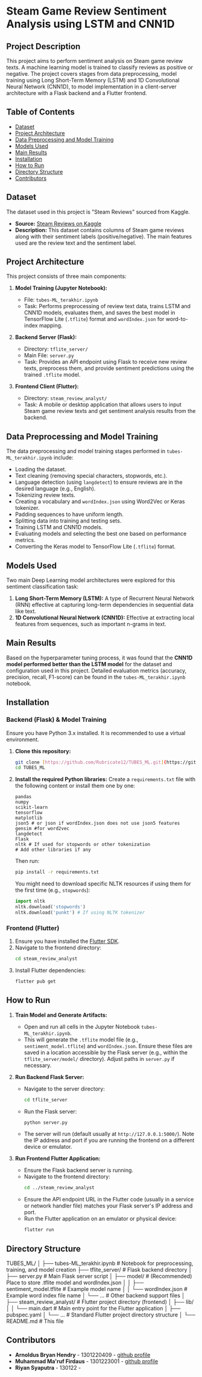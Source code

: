 # Steam Game Review Sentiment Analysis using LSTM and CNN1D

## Project Description

This project aims to perform sentiment analysis on Steam game review texts. A machine learning model is trained to classify reviews as positive or negative. The project covers stages from data preprocessing, model training using Long Short-Term Memory (LSTM) and 1D Convolutional Neural Network (CNN1D), to model implementation in a client-server architecture with a Flask backend and a Flutter frontend.

## Table of Contents

* [Dataset](#dataset)
* [Project Architecture](#project-architecture)
* [Data Preprocessing and Model Training](#data-preprocessing-and-model-training)
* [Models Used](#models-used)
* [Main Results](#main-results)
* [Installation](#installation)
* [How to Run](#how-to-run)
* [Directory Structure](#directory-structure)
* [Contributors](#contributors)

## Dataset

The dataset used in this project is "Steam Reviews" sourced from Kaggle.
* **Source:** [Steam Reviews on Kaggle](https://www.kaggle.com/datasets/filipkin/steam-reviews)
* **Description:** This dataset contains columns of Steam game reviews along with their sentiment labels (positive/negative). The main features used are the review text and the sentiment label.

## Project Architecture

This project consists of three main components:

1.  **Model Training (Jupyter Notebook):**
    * File: `tubes-ML_terakhir.ipynb`
    * Task: Performs preprocessing of review text data, trains LSTM and CNN1D models, evaluates them, and saves the best model in TensorFlow Lite (`.tflite`) format and `wordIndex.json` for word-to-index mapping.

2.  **Backend Server (Flask):**
    * Directory: `tflite_server/`
    * Main File: `server.py`
    * Task: Provides an API endpoint using Flask to receive new review texts, preprocess them, and provide sentiment predictions using the trained `.tflite` model.

3.  **Frontend Client (Flutter):**
    * Directory: `steam_review_analyst/`
    * Task: A mobile or desktop application that allows users to input Steam game review texts and get sentiment analysis results from the backend.

## Data Preprocessing and Model Training

The data preprocessing and model training stages performed in `tubes-ML_terakhir.ipynb` include:
* Loading the dataset.
* Text cleaning (removing special characters, stopwords, etc.).
* Language detection (using `langdetect`) to ensure reviews are in the desired language (e.g., English).
* Tokenizing review texts.
* Creating a vocabulary and `wordIndex.json` using Word2Vec or Keras tokenizer.
* Padding sequences to have uniform length.
* Splitting data into training and testing sets.
* Training LSTM and CNN1D models.
* Evaluating models and selecting the best one based on performance metrics.
* Converting the Keras model to TensorFlow Lite (`.tflite`) format.

## Models Used

Two main Deep Learning model architectures were explored for this sentiment classification task:
1.  **Long Short-Term Memory (LSTM):** A type of Recurrent Neural Network (RNN) effective at capturing long-term dependencies in sequential data like text.
2.  **1D Convolutional Neural Network (CNN1D):** Effective at extracting local features from sequences, such as important n-grams in text.

## Main Results

Based on the hyperparameter tuning process, it was found that the **CNN1D model performed better than the LSTM model** for the dataset and configuration used in this project. Detailed evaluation metrics (accuracy, precision, recall, F1-score) can be found in the `tubes-ML_terakhir.ipynb` notebook.

## Installation

### Backend (Flask) & Model Training
Ensure you have Python 3.x installed. It is recommended to use a virtual environment.

1.  **Clone this repository:**
    ```bash
    git clone [https://github.com/Rubricate12/TUBES_ML.git](https://github.com/Rubricate12/TUBES_ML.git)
    cd TUBES_ML
    ```

2.  **Install the required Python libraries:**
    Create a `requirements.txt` file with the following content or install them one by one:
    ```
    pandas
    numpy
    scikit-learn
    tensorflow
    matplotlib
    json5 # or json if wordIndex.json does not use json5 features
    gensim #for word2vec
    langdetect
    Flask
    nltk # If used for stopwords or other tokenization
    # Add other libraries if any
    ```
    Then run:
    ```bash
    pip install -r requirements.txt
    ```
    You might need to download specific NLTK resources if using them for the first time (e.g., `stopwords`):
    ```python
    import nltk
    nltk.download('stopwords')
    nltk.download('punkt') # If using NLTK tokenizer
    ```

### Frontend (Flutter)

1.  Ensure you have installed the [Flutter SDK](https://docs.flutter.dev/get-started/install).
2.  Navigate to the frontend directory:
    ```bash
    cd steam_review_analyst
    ```
3.  Install Flutter dependencies:
    ```bash
    flutter pub get
    ```

## How to Run

1.  **Train Model and Generate Artifacts:**
    * Open and run all cells in the Jupyter Notebook `tubes-ML_terakhir.ipynb`.
    * This will generate the `.tflite` model file (e.g., `sentiment_model.tflite`) and `wordIndex.json`. Ensure these files are saved in a location accessible by the Flask server (e.g., within the `tflite_server/model/` directory). Adjust paths in `server.py` if necessary.

2.  **Run Backend Flask Server:**
    * Navigate to the server directory:
        ```bash
        cd tflite_server
        ```
    * Run the Flask server:
        ```bash
        python server.py
        ```
    * The server will run (default usually at `http://127.0.0.1:5000/`). Note the IP address and port if you are running the frontend on a different device or emulator.

3.  **Run Frontend Flutter Application:**
    * Ensure the Flask backend server is running.
    * Navigate to the frontend directory:
        ```bash
        cd ../steam_review_analyst
        ```
    * Ensure the API endpoint URL in the Flutter code (usually in a service or network handler file) matches your Flask server's IP address and port.
    * Run the Flutter application on an emulator or physical device:
        ```bash
        flutter run
        ```

## Directory Structure


TUBES_ML/
│
├── tubes-ML_terakhir.ipynb     # Notebook for preprocessing, training, and model creation
├── tflite_server/              # Flask backend directory
│   ├── server.py               # Main Flask server script
│   ├── model/                  # (Recommended) Place to store .tflite model and wordIndex.json
│   │   ├── sentiment_model.tflite  # Example model name
│   │   └── wordIndex.json          # Example word index file name
│   └── ...                     # Other backend support files
│
├── steam_review_analyst/       # Flutter project directory (frontend)
│   ├── lib/
│   │   └── main.dart           # Main entry point for the Flutter application
│   ├── pubspec.yaml
│   └── ...                     # Standard Flutter project directory structure
│
└── README.md                   # This file


## Contributors

* **Arnoldus Bryan Hendry** - 1301220409 - [github profile](https://github.com/Rubricate12)
* **Muhammad Ma'ruf Firdaus** - 1301223001 - [github profile](https://github.com/maruffirdaus)
* **Riyan Syaputra** - 130122 - 
